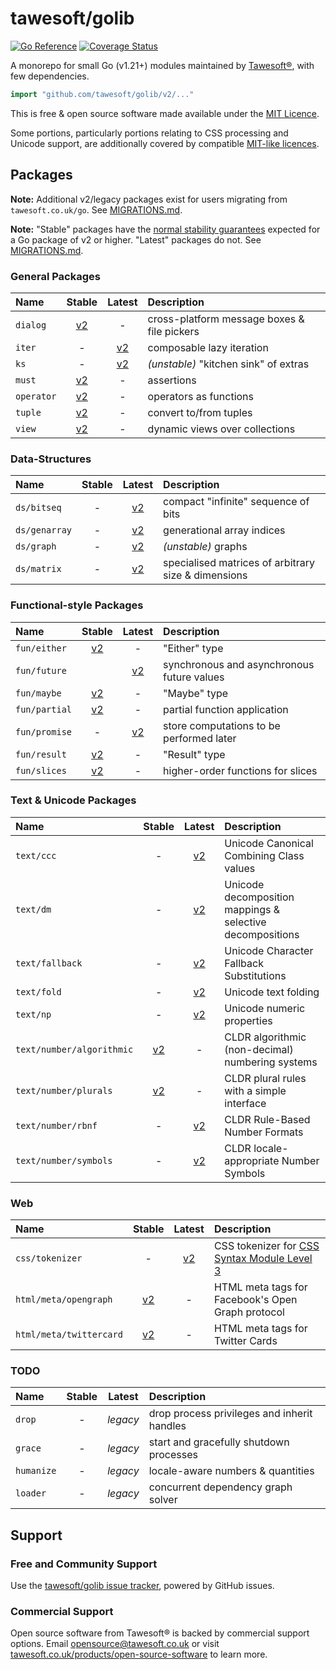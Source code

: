 # tawesoft/golib 

[![Go Reference](https://pkg.go.dev/badge/github.com/tawesoft/golib/v2.svg)](https://pkg.go.dev/github.com/tawesoft/golib/v2)
[![Coverage Status](https://coveralls.io/repos/github/tawesoft/golib/badge.svg?branch=v2)](https://coveralls.io/github/tawesoft/golib?branch=v2)

A monorepo for small Go (v1.21+) modules maintained by
[Tawesoft®](https://www.tawesoft.co.uk), with few dependencies.

```go
import "github.com/tawesoft/golib/v2/..."
```

This is free &amp; open source software made available under the
[MIT Licence](/LICENSE.txt).

Some portions, particularly portions relating to CSS processing and Unicode 
support, are additionally covered by compatible [MIT-like licences](/LICENSE-PARTS.txt).


## Packages

**Note:** Additional v2/legacy packages exist for users migrating from
`tawesoft.co.uk/go`. See [MIGRATIONS.md](/MIGRATIONS.md).

**Note:** "Stable" packages have the
[normal stability guarantees](https://go.dev/doc/modules/version-numbers)
expected for a Go package of v2 or higher. "Latest"
packages do not. See [MIGRATIONS.md](/MIGRATIONS.md). 


### General Packages

| Name                    |  Stable   |   Latest    | Description                                         |
|:------------------------|:---------:|:-----------:|:----------------------------------------------------|
| `dialog`                | [v2][d01] |      -      | cross-platform message boxes & file pickers         |
| `iter`                  |     -     |  [v2][i01]  | composable lazy iteration                           |
| `ks`                    |     -     |  [v2][k01]  | *(unstable)* "kitchen sink" of extras               |
| `must`                  | [v2][m03] |      -      | assertions                                          |
| `operator`              | [v2][o01] |      -      | operators as functions                              |
| `tuple`                 | [v2][p01] |      -      | convert to/from tuples                              |
| `view`                  | [v2][v01] |      -      | dynamic views over collections                      |


### Data-Structures

| Name          | Stable |  Latest   | Description                                         |
|:--------------|:------:|:---------:|:----------------------------------------------------|
| `ds/bitseq`   |   -    | [v2][b01] | compact "infinite" sequence of bits                 |
| `ds/genarray` |   -    | [v2][g01] | generational array indices                          |
| `ds/graph`    |   -    | [v2][d02] | *(unstable)* graphs                                 |
| `ds/matrix`   |   -    | [v2][m01] | specialised matrices of arbitrary size & dimensions |


### Functional-style Packages

| Name          |  Stable   |  Latest   | Description                                |
|:--------------|:---------:|:---------:|:-------------------------------------------|
| `fun/either`  | [v2][f01] |     -     | "Either" type                              |
| `fun/future`  |           | [v2][f02] | synchronous and asynchronous future values |
| `fun/maybe`   | [v2][f03] |     -     | "Maybe" type                               |
| `fun/partial` | [v2][f04] |     -     | partial function application               |
| `fun/promise` |     -     | [v2][f05] | store computations to be performed later   |
| `fun/result`  | [v2][f06] |     -     | "Result" type                              |
| `fun/slices`  | [v2][f07] |     -     | higher-order functions for slices          |


### Text & Unicode Packages

| Name                      |  Stable   |  Latest   | Description                                               |
|:--------------------------|:---------:|:---------:|:----------------------------------------------------------|
| `text/ccc`                |     -     | [v2][t01] | Unicode Canonical Combining Class values                  |
| `text/dm`                 |     -     | [v2][t02] | Unicode decomposition mappings & selective decompositions |
| `text/fallback`           |     -     | [v2][t03] | Unicode Character Fallback Substitutions                  | 
| `text/fold`               |     -     | [v2][t04] | Unicode text folding                                      |
| `text/np`                 |     -     | [v2][t05] | Unicode numeric properties                                |
| `text/number/algorithmic` | [v2][t07] |     -     | CLDR algorithmic (non-decimal) numbering systems          |
| `text/number/plurals`     | [v2][t08] |     -     | CLDR plural rules with a simple interface                 |
| `text/number/rbnf`        |     -     | [v2][t09] | CLDR Rule-Based Number Formats                            |
| `text/number/symbols`     |     -     | [v2][t10] | CLDR locale-appropriate Number Symbols                    |


### Web

| Name                    |  Stable   |  Latest   | Description                                         |
|:------------------------|:---------:|:---------:|:----------------------------------------------------|
| `css/tokenizer`         |     -     | [v2][c01] | CSS tokenizer for [CSS Syntax Module Level 3][css1] |
| `html/meta/opengraph`   | [v2][h01] |     -     | HTML meta tags for Facebook's Open Graph protocol   |
| `html/meta/twittercard` | [v2][h02] |     -     | HTML meta tags for Twitter Cards                    |


### TODO

| Name       | Stable |  Latest  | Description                                 |
|:-----------|:------:|:--------:|:--------------------------------------------|
| `drop`     |   -    | _legacy_ | drop process privileges and inherit handles |
| `grace`    |   -    | _legacy_ | start and gracefully shutdown processes     |
| `humanize` |   -    | _legacy_ | locale-aware numbers &amp; quantities       |
| `loader`   |   -    | _legacy_ | concurrent dependency graph solver          |

[css1]: https://www.w3.org/TR/css-syntax-3/
[c01]: https://pkg.go.dev/github.com/tawesoft/golib/v2/css/tokenizer
[d01]: https://pkg.go.dev/github.com/tawesoft/golib/v2/dialog
[b01]: https://pkg.go.dev/github.com/tawesoft/golib/v2/ds/bitseq
[d02]: https://pkg.go.dev/github.com/tawesoft/golib/v2/ds/graph
[g01]: https://pkg.go.dev/github.com/tawesoft/golib/v2/ds/genarray
[f01]: https://pkg.go.dev/github.com/tawesoft/golib/v2/fun/either
[f02]: https://pkg.go.dev/github.com/tawesoft/golib/v2/fun/future
[f03]: https://pkg.go.dev/github.com/tawesoft/golib/v2/fun/maybe
[f04]: https://pkg.go.dev/github.com/tawesoft/golib/v2/fun/partial
[f05]: https://pkg.go.dev/github.com/tawesoft/golib/v2/fun/promise
[f06]: https://pkg.go.dev/github.com/tawesoft/golib/v2/fun/result
[f07]: https://pkg.go.dev/github.com/tawesoft/golib/v2/fun/slices
[i01]: https://pkg.go.dev/github.com/tawesoft/golib/v2/iter
[k01]: https://pkg.go.dev/github.com/tawesoft/golib/v2/ks
[h01]: https://pkg.go.dev/github.com/tawesoft/golib/v2/meta/opengraph
[h02]: https://pkg.go.dev/github.com/tawesoft/golib/v2/meta/twittercard
[m01]: https://pkg.go.dev/github.com/tawesoft/golib/v2/ds/matrix
[m03]: https://pkg.go.dev/github.com/tawesoft/golib/v2/must
[o01]: https://pkg.go.dev/github.com/tawesoft/golib/v2/operator
[p01]: https://pkg.go.dev/github.com/tawesoft/golib/v2/tuple
[t01]: https://pkg.go.dev/github.com/tawesoft/golib/v2/text/ccc
[t02]: https://pkg.go.dev/github.com/tawesoft/golib/v2/text/dm
[t03]: https://pkg.go.dev/github.com/tawesoft/golib/v2/text/fallback
[t04]: https://pkg.go.dev/github.com/tawesoft/golib/v2/text/fold
[t05]: https://pkg.go.dev/github.com/tawesoft/golib/v2/text/np
[t06]: https://pkg.go.dev/github.com/tawesoft/golib/v2/text/runeio
[t07]: https://pkg.go.dev/github.com/tawesoft/golib/v2/text/number/algorithmic
[t08]: https://pkg.go.dev/github.com/tawesoft/golib/v2/text/number/plurals
[t09]: https://pkg.go.dev/github.com/tawesoft/golib/v2/text/number/rbnf
[t10]: https://pkg.go.dev/github.com/tawesoft/golib/v2/text/number/symbols
[v01]: https://pkg.go.dev/github.com/tawesoft/golib/v2/view


## Support

### Free and Community Support

Use the [tawesoft/golib issue tracker](), powered by GitHub issues.

### Commercial Support

Open source software from Tawesoft® is backed by commercial support options.
Email [opensource@tawesoft.co.uk](mailto:opensource@tawesoft.co.uk) or visit
[tawesoft.co.uk/products/open-source-software](https://www.tawesoft.co.uk/products/open-source-software) 
to learn more.
